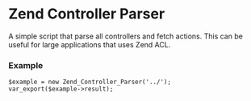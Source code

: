 # Zend Controller Parser
A simple script that parse all controllers and fetch actions. This can be useful for large applications that uses Zend ACL.


### Example

```
$example = new Zend_Controller_Parser('../');
var_export($example->result);

